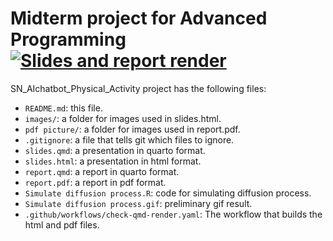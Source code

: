 # Midterm project for Advanced Programming [![Slides and report render](../../actions/workflows/check-qmd-render.yaml/badge.svg)](../../actions/workflows/check-qmd-render.yaml)

SN_AIchatbot_Physical_Activity project has the following files:

- `README.md`: this file.
- `images/`: a folder for images used in slides.html.
- `pdf picture/`: a folder for images used in report.pdf.
- `.gitignore`: a file that tells git which files to ignore.
- `slides.qmd`: a presentation in quarto format.
- `slides.html`: a presentation in html format.
- `report.qmd`: a report in quarto format.
- `report.pdf`: a report in pdf format.
- `Simulate diffusion process.R`: code for simulating diffusion process.
- `Simulate diffusion process.gif`: preliminary gif result.
- `.github/workflows/check-qmd-render.yaml`: The workflow that builds the html and pdf files.